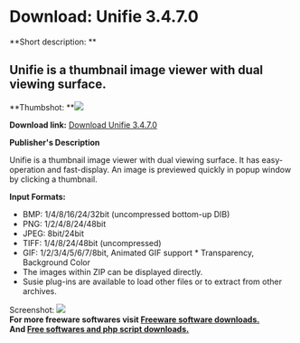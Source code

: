 # Download: Unifie 3.4.7.0

**Short description: **

## Unifie is a thumbnail image viewer with dual viewing surface.

  
**Thumbshot: **![](http://www.freewarefiles.com/screenshot/unifie_md.jpg)   
  
**Download link:** [Download Unifie 3.4.7.0](http://freesoftwares.boysofts.com/Unifie_program_83533.html)  
  

**Publisher's Description**  
  

Unifie is a thumbnail image viewer with dual viewing surface. It has easy-
operation and fast-display. An image is previewed quickly in popup window by
clicking a thumbnail.

**Input Formats:**

  * BMP: 1/4/8/16/24/32bit (uncompressed bottom-up DIB) 
  * PNG: 1/2/4/8/24/48bit 
  * JPEG: 8bit/24bit 
  * TIFF: 1/4/8/24/48bit (uncompressed) 
  * GIF: 1/2/3/4/5/6/7/8bit, Animated GIF support * Transparency, Background Color 
  * The images within ZIP can be displayed directly. 
  * Susie plug-ins are available to load other files or to extract from other archives. 

  
  
Screenshot: ![](http://www.freewarefiles.com/screenshot/unifie.jpg)  
**For more freeware softwares visit [Freeware software downloads.](http://freesoftwares.boysofts.com/)**   
**And [Free softwares and php script downloads.](http://www.boysofts.com/)**

